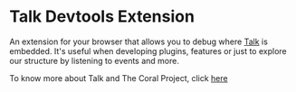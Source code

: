 # Talk Devtools Extension

An extension for your browser that allows you to debug where [Talk](https://github.com/coralproject/talk) is embedded.  It's useful when developing plugins, features or just to explore our structure by listening to events and more. 

To know more about Talk and The Coral Project, click [here](https://coralproject.net/products/talk.html)
